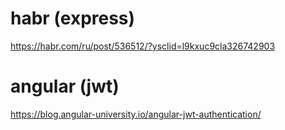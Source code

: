 # habr (express)

https://habr.com/ru/post/536512/?ysclid=l9kxuc9cla326742903

# angular (jwt)

https://blog.angular-university.io/angular-jwt-authentication/
